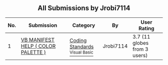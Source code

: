 ﻿<div align="center">

## All Submissions by Jrobi7114

</div>

No.  | Submission | Category | By   | User Rating
---- | ---------- | -------- | ---- | -----------
1 | [VB MANIFEST HELP \( COLOR PALETTE \)<br />](https://github.com/Planet-Source-Code/jrobi7114-vb-manifest-help-color-palette__1-49055) | [Coding Standards<br /><sup>Visual Basic</sup>](../ByCategory/coding-standards__1-43.md) | Jrobi7114 | 3.7 (11 globes from 3 users)
